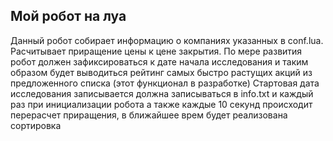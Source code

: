 ## Мой робот на луа

Данный робот собирает информацию о компаниях указанных в conf.lua.
Расчитывает приращение цены к цене закрытия. По мере развития робот
должен зафиксироваться к дате начала исследования и таким образом будет
выводиться рейтинг самых быстро растущих акций из предложенного списка
(этот функционал в разработке) Стартовая дата исследования записывается
должна записываться в info.txt и каждый раз при инициализации робота а
также каждые 10 секунд происходит перерасчет приращения, в ближайшее
врем будет реализована сортировка
